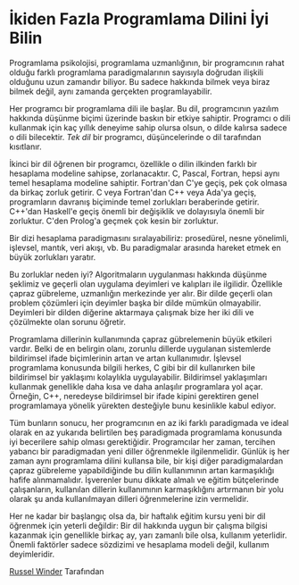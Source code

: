 # İkiden Fazla Programlama Dilini İyi Bilin

Programlama psikolojisi, programlama uzmanlığının, bir programcının rahat olduğu farklı programlama paradigmalarının sayısıyla doğrudan ilişkili olduğunu uzun zamandır biliyor. Bu sadece hakkında bilmek veya biraz bilmek değil, aynı zamanda gerçekten programlayabilir.

Her programcı bir programlama dili ile başlar. Bu dil, programcının yazılım hakkında düşünme biçimi üzerinde baskın bir etkiye sahiptir. Programcı o dili kullanmak için kaç yıllık deneyime sahip olursa olsun, o dilde kalırsa sadece o dili bilecektir. *Tek dil* bir programcı, düşüncelerinde o dil tarafından kısıtlanır.

İkinci bir dil öğrenen bir programcı, özellikle o dilin ilkinden farklı bir hesaplama modeline sahipse, zorlanacaktır. C, Pascal, Fortran, hepsi aynı temel hesaplama modeline sahiptir. Fortran'dan C'ye geçiş, pek çok olmasa da birkaç zorluk getirir. C veya Fortran'dan C++ veya Ada'ya geçiş, programların davranış biçiminde temel zorlukları beraberinde getirir. C++'dan Haskell'e geçiş önemli bir değişiklik ve dolayısıyla önemli bir zorluktur. C'den Prolog'a geçmek çok kesin bir zorluktur.

Bir dizi hesaplama paradigmasını sıralayabiliriz: prosedürel, nesne yönelimli, işlevsel, mantık, veri akışı, vb. Bu paradigmalar arasında hareket etmek en büyük zorlukları yaratır.

Bu zorluklar neden iyi? Algoritmaların uygulanması hakkında düşünme şeklimiz ve geçerli olan uygulama deyimleri ve kalıpları ile ilgilidir. Özellikle çapraz gübreleme, uzmanlığın merkezinde yer alır. Bir dilde geçerli olan problem çözümleri için deyimler başka bir dilde mümkün olmayabilir. Deyimleri bir dilden diğerine aktarmaya çalışmak bize her iki dili ve çözülmekte olan sorunu öğretir.

Programlama dillerinin kullanımında çapraz gübrelemenin büyük etkileri vardır. Belki de en belirgin olanı, zorunlu dillerde uygulanan sistemlerde bildirimsel ifade biçimlerinin artan ve artan kullanımıdır. İşlevsel programlama konusunda bilgili herkes, C gibi bir dil kullanırken bile bildirimsel bir yaklaşımı kolaylıkla uygulayabilir. Bildirimsel yaklaşımları kullanmak genellikle daha kısa ve daha anlaşılır programlara yol açar. Örneğin, C++, neredeyse bildirimsel bir ifade kipini gerektiren genel programlamaya yönelik yürekten desteğiyle bunu kesinlikle kabul ediyor.

Tüm bunların sonucu, her programcının en az iki farklı paradigmada ve ideal olarak en az yukarıda belirtilen beş paradigmada programlama konusunda iyi becerilere sahip olması gerektiğidir. Programcılar her zaman, tercihen yabancı bir paradigmadan yeni diller öğrenmekle ilgilenmelidir. Günlük iş her zaman aynı programlama dilini kullansa bile, bir kişi diğer paradigmalardan çapraz gübreleme yapabildiğinde bu dilin kullanımının artan karmaşıklığı hafife alınmamalıdır. İşverenler bunu dikkate almalı ve eğitim bütçelerinde çalışanların, kullanılan dillerin kullanımının karmaşıklığını artırmanın bir yolu olarak şu anda kullanılmayan dilleri öğrenmelerine izin vermelidir.

Her ne kadar bir başlangıç olsa da, bir haftalık eğitim kursu yeni bir dil öğrenmek için yeterli değildir: Bir dil hakkında uygun bir çalışma bilgisi kazanmak için genellikle birkaç ay, yarı zamanlı bile olsa, kullanım yeterlidir. Önemli faktörler sadece sözdizimi ve hesaplama modeli değil, kullanım deyimleridir.

[Russel Winder](http://programmer.97things.oreilly.com/wiki/index.php/Russel_Winder) Tarafından